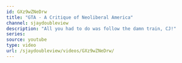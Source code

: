 ```yaml
---
id: GXz9wZNeDrw
title: "GTA - A Critique of Neoliberal America"
channel: sjaydoubleview
description: "All you had to do was follow the damn train, CJ!"
series:
source: youtube
type: video
url: /sjaydoubleview/videos/GXz9wZNeDrw/
---
```

